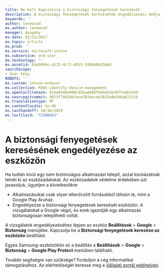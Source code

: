 ```yaml
---
title: Be kell kapcsolnia a biztonsági fenyegetések keresését
description: A biztonsági fenyegetések keresésének engedélyezési módja az eszközön
keywords: ''
author: lenewsad
ms.author: lanewsad
manager: dougeby
ms.date: 01/23/2017
ms.topic: article
ms.prod: ''
ms.service: microsoft-intune
ms.subservice: end-user
ms.technology: ''
ms.assetid: b3e5994c-d215-4c72-8915-349bd0b2504d
searchScope:
- User help
ROBOTS: ''
ms.custom: intune-enduser
ms.collection: M365-identity-device-management
ms.openlocfilehash: 9cba684be990c45bad48bfd44423e39ffe4b1549
ms.sourcegitcommit: 9013f7442bbface78feecde2922e8e546a622c16
ms.translationtype: MT
ms.contentlocale: hu-HU
ms.lasthandoff: 10/16/2019
ms.locfileid: "72500453"
---
```

# <a name="enable-security-threat-scans-on-your-device"></a>A biztonsági fenyegetések keresésének engedélyezése az eszközön 
Ha tudtán kívül egy nem biztonságos alkalmazást telepít, azzal kockázatnak teheti ki az eszközadatokat. Az eszközadatok védelme érdekében azt javasoljuk, ügyeljen a következőkre: 

* Alkalmazásokat csak olyan ellenőrzött forrásokból töltsön le, mint a Google Play Áruház.  
* Engedélyezze a biztonsági fenyegetések keresését eszközön. A vizsgálatokat a Google végzi, és ezek igazolják egy alkalmazás biztonságosan telepíthető voltát.  

A vizsgálatok engedélyezéséhez lépjen az eszköz **Beállítások** > **Google** > **Biztonság** menüjébe. Kapcsolja be a **Biztonsági fenyegetések keresése az eszközön** beállítást.  

Egyes Samsung-eszközökön ez a beállítás a **Beállítások** > **Google** > **Biztonság** >  **Google Play Protect** menüben található.

További segítségre van szüksége? Forduljon a cég informatikai támogatásához. Az elérhetőségét keresse meg a [Vállalati portál webhelyén](https://go.microsoft.com/fwlink/?linkid=2010980). 
